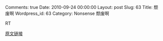 Comments: true
Date: 2010-09-24 00:00:00
Layout: post
Slug: 63
Title: 颓废啊
Wordpress_id: 63
Category: Nonsense
颓废啊

  
RT

[原文链接](http://lw02nju.blog.163.com/blog/static/11160279201082491826630/)
